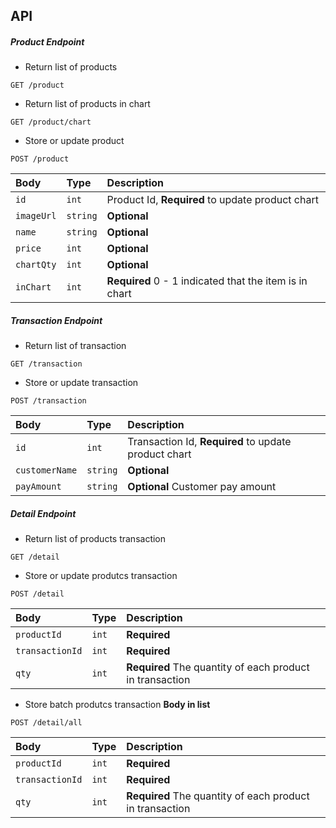 ## API
##### Product Endpoint
* Return list of products
```http
GET /product
```
* Return list of products in chart
```http
GET /product/chart
```
* Store or update product
```http
POST /product
```
| Body | Type | Description |
| :--- | :--- | :--- |
| `id` | `int` | Product Id, **Required** to update product chart|
| `imageUrl` | `string` | **Optional** |
| `name` | `string` | **Optional** |
| `price` | `int` | **Optional** |
| `chartQty` | `int` | **Optional** |
| `inChart` | `int` | **Required** 0 - 1 indicated that the item is in chart |

##### Transaction Endpoint
* Return list of transaction
```http
GET /transaction
```
* Store or update transaction
```http
POST /transaction
```
| Body | Type | Description |
| :--- | :--- | :--- |
| `id` | `int` | Transaction Id, **Required** to update product chart|
| `customerName` | `string` | **Optional** |
| `payAmount` | `string` | **Optional** Customer pay amount |

##### Detail Endpoint
* Return list of products transaction
```http
GET /detail
```
* Store or update produtcs transaction
```http
POST /detail
```
| Body | Type | Description |
| :--- | :--- | :--- |
| `productId` | `int` | **Required**|
| `transactionId` | `int` | **Required** |
| `qty` | `int` | **Required** The quantity of each product in transaction |
* Store batch produtcs transaction **Body in list**
```http
POST /detail/all
```
| Body | Type | Description |
| :--- | :--- | :--- |
| `productId` | `int` | **Required**|
| `transactionId` | `int` | **Required** |
| `qty` | `int` | **Required** The quantity of each product in transaction |
